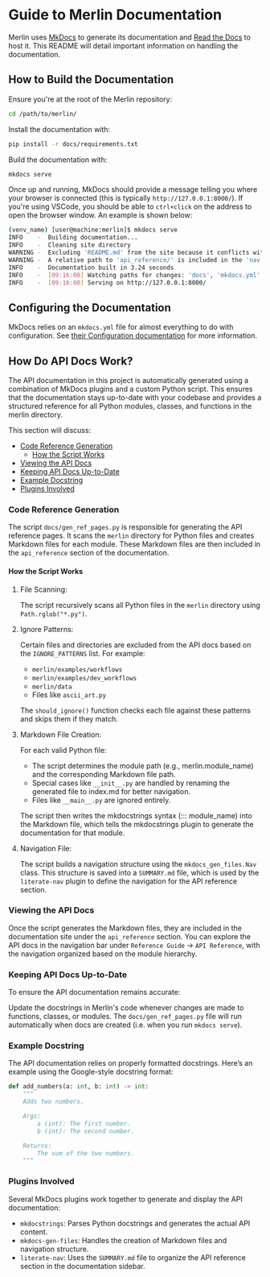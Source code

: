 # Guide to Merlin Documentation

Merlin uses [MkDocs](https://www.mkdocs.org/) to generate its documentation and [Read the Docs](https://about.readthedocs.com/?ref=readthedocs.com) to host it. This README will detail important information on handling the documentation.

## How to Build the Documentation

Ensure you're at the root of the Merlin repository:

```bash
cd /path/to/merlin/
```

Install the documentation with:

```bash
pip install -r docs/requirements.txt
```

Build the documentation with:

```bash
mkdocs serve
```

Once up and running, MkDocs should provide a message telling you where your browser is connected (this is typically `http://127.0.0.1:8000/`). If you're using VSCode, you should be able to `ctrl+click` on the address to open the browser window. An example is shown below:

```bash
(venv_name) [user@machine:merlin]$ mkdocs serve
INFO    -  Building documentation...
INFO    -  Cleaning site directory
WARNING -  Excluding 'README.md' from the site because it conflicts with 'index.md'.
WARNING -  A relative path to 'api_reference/' is included in the 'nav' configuration, which is not found in the documentation files.
INFO    -  Documentation built in 3.24 seconds
INFO    -  [09:16:00] Watching paths for changes: 'docs', 'mkdocs.yml'
INFO    -  [09:16:00] Serving on http://127.0.0.1:8000/
```

## Configuring the Documentation

MkDocs relies on an `mkdocs.yml` file for almost everything to do with configuration. See [their Configuration documentation](https://www.mkdocs.org/user-guide/configuration/) for more information.

## How Do API Docs Work?

The API documentation in this project is automatically generated using a combination of MkDocs plugins and a custom Python script. This ensures that the documentation stays up-to-date with your codebase and provides a structured reference for all Python modules, classes, and functions in the merlin directory.

This section will discuss:

- [Code Reference Generation](#code-reference-generation)
    - [How the Script Works](#how-the-script-works)
- [Viewing the API Docs](#viewing-the-api-docs)
- [Keeping API Docs Up-to-Date](#keeping-api-docs-up-to-date)
- [Example Docstring](#example-docstring)
- [Plugins Involved](#plugins-involved)

### Code Reference Generation

The script `docs/gen_ref_pages.py` is responsible for generating the API reference pages. It scans the `merlin` directory for Python files and creates Markdown files for each module. These Markdown files are then included in the `api_reference` section of the documentation.

#### How the Script Works

1. File Scanning:

    The script recursively scans all Python files in the `merlin` directory using `Path.rglob("*.py")`.

2. Ignore Patterns:

    Certain files and directories are excluded from the API docs based on the `IGNORE_PATTERNS` list. For example:

    - `merlin/examples/workflows`
    - `merlin/examples/dev_workflows`
    - `merlin/data`
    - Files like `ascii_art.py`

    The `should_ignore()` function checks each file against these patterns and skips them if they match.

3. Markdown File Creation:

    For each valid Python file:

    - The script determines the module path (e.g., merlin.module_name) and the corresponding Markdown file path.
    - Special cases like `__init__.py` are handled by renaming the generated file to index.md for better navigation.
    - Files like `__main__.py` are ignored entirely.
    
    The script then writes the mkdocstrings syntax (::: module_name) into the Markdown file, which tells the mkdocstrings plugin to generate the documentation for that module.

4. Navigation File:

    The script builds a navigation structure using the `mkdocs_gen_files.Nav` class. This structure is saved into a `SUMMARY.md` file, which is used by the `literate-nav` plugin to define the navigation for the API reference section.

### Viewing the API Docs

Once the script generates the Markdown files, they are included in the documentation site under the `api_reference` section. You can explore the API docs in the navigation bar under `Reference Guide` -> `API Reference`, with the navigation organized based on the module hierarchy.

### Keeping API Docs Up-to-Date

To ensure the API documentation remains accurate:

Update the docstrings in Merlin's code whenever changes are made to functions, classes, or modules. The `docs/gen_ref_pages.py` file will run automatically when docs are created (i.e. when you run `mkdocs serve`).

### Example Docstring

The API documentation relies on properly formatted docstrings. Here’s an example using the Google-style docstring format:

```python
def add_numbers(a: int, b: int) -> int:
    """
    Adds two numbers.

    Args:
        a (int): The first number.
        b (int): The second number.

    Returns:
        The sum of the two numbers.
    """
```

### Plugins Involved

Several MkDocs plugins work together to generate and display the API documentation:

- `mkdocstrings`: Parses Python docstrings and generates the actual API content.
- `mkdocs-gen-files`: Handles the creation of Markdown files and navigation structure.
- `literate-nav`: Uses the `SUMMARY.md` file to organize the API reference section in the documentation sidebar.
